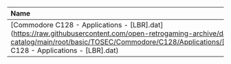|Name|Size|
|:---|---:|
|[Commodore C128 - Applications - [LBR].dat](https://raw.githubusercontent.com/open-retrogaming-archive/dat-catalog/main/root/basic/TOSEC/Commodore/C128/Applications/[LBR]/Commodore C128 - Applications - [LBR].dat)|1240|
